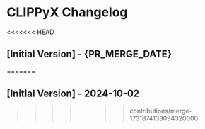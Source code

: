 # CLIPPyX Changelog

<<<<<<< HEAD
## [Initial Version] - {PR_MERGE_DATE}
=======
## [Initial Version] - 2024-10-02
>>>>>>> contributions/merge-1731874133094320000
